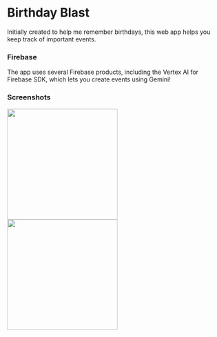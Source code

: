 # Birthday Blast

Initially created to help me remember birthdays, this web app helps you keep
track of important events.

### Firebase
The app uses several Firebase products, including the Vertex AI for Firebase
SDK, which lets you create events using Gemini!

### Screenshots

<img src="https://github.com/user-attachments/assets/579419ad-c3c4-4cbf-a0c9-eb4de0ffdcc6" width="256">
<img src="https://github.com/user-attachments/assets/01735fde-7c35-416d-9c65-1fa4dcd2d176" width="256">
